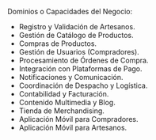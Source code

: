Dominios o Capacidades del Negocio:
  - Registro y Validación de Artesanos.
  - Gestión de Catálogo de Productos.
  - Compras de Productos.
  - Gestión de Usuarios (Compradores).
  - Procesamiento de Órdenes de Compra.
  - Integración con Plataformas de Pago.
  - Notificaciones y Comunicación.
  - Coordinación de Despacho y Logística.
  - Contabilidad y Facturación.
  - Contenido Multimedia y Blog.
  - Tienda de Merchandising.
  - Aplicación Móvil para Compradores.
  - Aplicación Móvil para Artesanos.
